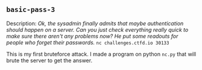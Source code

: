 ## `basic-pass-3`
Description:
_Ok, the sysadmin finally admits that maybe authentication should happen on a server. Can you just check everything really quick to make sure there aren't any problems now? He put some readouts for people who forget their passwords._
`nc challenges.ctfd.io 30133`

This is my first bruteforce attack. I made a program on python `nc.py` that will brute the server to get the answer.

